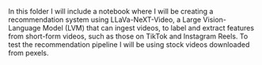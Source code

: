 In this folder I will include a notebook where I will be creating a recommendation system using LLaVa-NeXT-Video, a Large Vision-Language Model (LVM) that can ingest videos, 
to label and extract features from short-form videos, such as those on TikTok and Instagram Reels. To test the recommendation pipeline I will be using stock videos downloaded from pexels.
